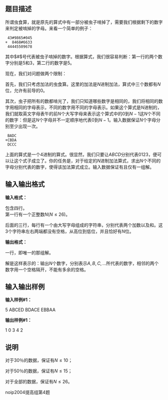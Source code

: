 题目描述
----

所谓虫食算，就是原先的算式中有一部分被虫子啃掉了，需要我们根据剩下的数字来判定被啃掉的字母。来看一个简单的例子：

     43#9865#045
    +  8468#6633
     44445509678

其中$#$号代表被虫子啃掉的数字。根据算式，我们很容易判断：第一行的两个数字分别是$5$和$3$，第二行的数字是$5$。

现在，我们对问题做两个限制：

首先，我们只考虑加法的虫食算。这里的加法是$N$进制加法，算式中三个数都有$N$位，允许有前导的$0$。

其次，虫子把所有的数都啃光了，我们只知道哪些数字是相同的，我们将相同的数字用相同的字母表示，不同的数字用不同的字母表示。如果这个算式是$N$进制的，我们就取英文字母表午的前$N$个大写字母来表示这个算式中的$0$到$N-1$这$N$个不同的数字：但是这$N$个字母并不一定顺序地代表$0$到$N-1$。输入数据保证$N$个字母分别至少出现一次。

     BADC
    +CBDA
     DCCC

上面的算式是一个4进制的算式。很显然，我们只要让$ABCD$分别代表$0123$，便可以让这个式子成立了。你的任务是，对于给定的$N$进制加法算式，求出$N$个不同的字母分别代表的数字，使得该加法算式成立。输入数据保证有且仅有一组解。

输入输出格式
------

**输入格式：**  

包含四行。  
第一行有一个正整数$N(N \le 26)$。

后面的三行，每行有一个由大写字母组成的字符串，分别代表两个加数以及和。这3个字符串左右两端都没有空格，从高位到低位，并且恰好有$N$位。

**输出格式：**  

一行，即唯一的那组解。

解是这样表示的：输出$N$个数字，分别表示$A,B,C,…$所代表的数字，相邻的两个数字用一个空格隔开，不能有多余的空格。

输入输出样例
------

**输入样例#1：** 

5
ABCED
BDACE
EBBAA

**输出样例#1：** 

1 0 3 4 2

说明
--

对于30％的数据，保证有$N \le 10$；

对于50％的数据，保证有$N \le 15$；

对于全部的数据，保证有$N \le 26$。

noip2004提高组第4题